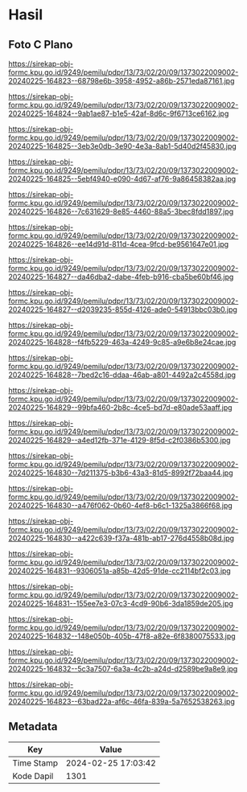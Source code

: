# Hasil

## Foto C Plano

https://sirekap-obj-formc.kpu.go.id/9249/pemilu/pdpr/13/73/02/20/09/1373022009002-20240225-164823--68798e6b-3958-4952-a86b-2571eda87161.jpg

https://sirekap-obj-formc.kpu.go.id/9249/pemilu/pdpr/13/73/02/20/09/1373022009002-20240225-164824--9ab1ae87-b1e5-42af-8d6c-9f6713ce6162.jpg

https://sirekap-obj-formc.kpu.go.id/9249/pemilu/pdpr/13/73/02/20/09/1373022009002-20240225-164825--3eb3e0db-3e90-4e3a-8ab1-5d40d2f45830.jpg

https://sirekap-obj-formc.kpu.go.id/9249/pemilu/pdpr/13/73/02/20/09/1373022009002-20240225-164825--5ebf4940-e090-4d67-af76-9a86458382aa.jpg

https://sirekap-obj-formc.kpu.go.id/9249/pemilu/pdpr/13/73/02/20/09/1373022009002-20240225-164826--7c631629-8e85-4460-88a5-3bec8fdd1897.jpg

https://sirekap-obj-formc.kpu.go.id/9249/pemilu/pdpr/13/73/02/20/09/1373022009002-20240225-164826--ee14d91d-811d-4cea-9fcd-be9561647e01.jpg

https://sirekap-obj-formc.kpu.go.id/9249/pemilu/pdpr/13/73/02/20/09/1373022009002-20240225-164827--da46dba2-dabe-4feb-b916-cba5be60bf46.jpg

https://sirekap-obj-formc.kpu.go.id/9249/pemilu/pdpr/13/73/02/20/09/1373022009002-20240225-164827--d2039235-855d-4126-ade0-54913bbc03b0.jpg

https://sirekap-obj-formc.kpu.go.id/9249/pemilu/pdpr/13/73/02/20/09/1373022009002-20240225-164828--f4fb5229-463a-4249-9c85-a9e6b8e24cae.jpg

https://sirekap-obj-formc.kpu.go.id/9249/pemilu/pdpr/13/73/02/20/09/1373022009002-20240225-164828--7bed2c16-ddaa-46ab-a801-4492a2c4558d.jpg

https://sirekap-obj-formc.kpu.go.id/9249/pemilu/pdpr/13/73/02/20/09/1373022009002-20240225-164829--99bfa460-2b8c-4ce5-bd7d-e80ade53aaff.jpg

https://sirekap-obj-formc.kpu.go.id/9249/pemilu/pdpr/13/73/02/20/09/1373022009002-20240225-164829--a4ed12fb-371e-4129-8f5d-c2f0386b5300.jpg

https://sirekap-obj-formc.kpu.go.id/9249/pemilu/pdpr/13/73/02/20/09/1373022009002-20240225-164830--7d211375-b3b6-43a3-81d5-8992f72baa44.jpg

https://sirekap-obj-formc.kpu.go.id/9249/pemilu/pdpr/13/73/02/20/09/1373022009002-20240225-164830--a476f062-0b60-4ef8-b6c1-1325a3866f68.jpg

https://sirekap-obj-formc.kpu.go.id/9249/pemilu/pdpr/13/73/02/20/09/1373022009002-20240225-164830--a422c639-f37a-481b-ab17-276d4558b08d.jpg

https://sirekap-obj-formc.kpu.go.id/9249/pemilu/pdpr/13/73/02/20/09/1373022009002-20240225-164831--9306051a-a85b-42d5-91de-cc2114bf2c03.jpg

https://sirekap-obj-formc.kpu.go.id/9249/pemilu/pdpr/13/73/02/20/09/1373022009002-20240225-164831--155ee7e3-07c3-4cd9-90b6-3da1859de205.jpg

https://sirekap-obj-formc.kpu.go.id/9249/pemilu/pdpr/13/73/02/20/09/1373022009002-20240225-164832--148e050b-405b-47f8-a82e-6f8380075533.jpg

https://sirekap-obj-formc.kpu.go.id/9249/pemilu/pdpr/13/73/02/20/09/1373022009002-20240225-164832--5c3a7507-6a3a-4c2b-a24d-d2589be9a8e9.jpg

https://sirekap-obj-formc.kpu.go.id/9249/pemilu/pdpr/13/73/02/20/09/1373022009002-20240225-164823--63bad22a-af6c-46fa-839a-5a7652538263.jpg


## Metadata

| Key        | Value               |
| ---------- | ------------------- |
| Time Stamp | 2024-02-25 17:03:42 |
| Kode Dapil | 1301                |



